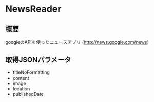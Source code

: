 # NewsReader

## 概要
googleのAPIを使ったニュースアプリ
(http://news.google.com/news)

## 取得JSONパラメータ
* titleNoFormatting
* content
* image
* location
* publishedDate
